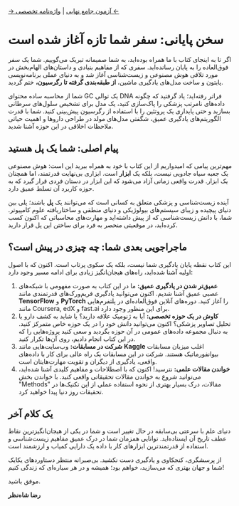 [→ آزمون جامع نهایی](../07-final-exam/index.md) | [واژه‌نامه تخصصی ←](./09-glossary.md)

# سخن پایانی: سفر شما تازه آغاز شده است

اگر تا به اینجای کتاب با ما همراه بوده‌اید، به شما صمیمانه تبریک می‌گوییم. شما یک سفر فوق‌العاده را به پایان رسانده‌اید. سفری که از مفاهیم بنیادی و داستان‌های الهام‌بخش در مورد تلاقی هوش مصنوعی و زیست‌شناسی آغاز شد و به دنیای عملی برنامه‌نویسی پایتون و ساخت مدل‌های یادگیری ماشین، **از طبقه‌بندی گرفته تا رگرسیون،** ختم گردید.

شما از محاسبه ساده محتوای GC یک توالی DNA فراتر رفته‌اید؛ یاد گرفتید که چگونه داده‌های نامرتب پزشکی را پاک‌سازی کنید، یک مدل برای تشخیص سلول‌های سرطانی بسازید و حتی پایداری یک پروتئین را با استفاده از رگرسیون پیش‌بینی کنید. شما با قدرت الگوریتم‌های یادگیری عمیق، شگفتی مدل‌های مولد در طراحی داروها و اهمیت حیاتی ملاحظات اخلاقی در این حوزه آشنا شدید.

## **پیام اصلی: شما یک پل هستید**

مهم‌ترین پیامی که امیدواریم از این کتاب با خود به همراه ببرید این است: هوش مصنوعی یک جعبه سیاه جادویی نیست، بلکه یک **ابزار** است. ابزاری بی‌نهایت قدرتمند، اما همچنان یک ابزار. قدرت واقعی زمانی آزاد می‌شود که این ابزار در دستان فردی قرار گیرد که به حوزه کاربرد آن تسلط عمیق دارد.

آینده زیست‌شناسی و پزشکی متعلق به کسانی است که می‌توانند یک **پل** باشند؛ پلی بین دنیای پیچیده و زیبای سیستم‌های بیولوژیکی و دنیای منطقی و ساختاریافته علوم کامپیوتر. شما، با دانش زیست‌شناسی که از پیش داشته‌اید و مهارت‌های محاسباتی که اکنون کسب کرده‌اید، در موقعیتی منحصر به فرد برای ساختن این پل قرار دارید.

## **ماجراجویی بعدی شما: چه چیزی در پیش است؟**

این کتاب نقطه پایان یادگیری شما نیست، بلکه یک سکوی پرتاب است. اکنون که با اصول اولیه آشنا شده‌اید، راه‌های هیجان‌انگیز زیادی برای ادامه مسیر وجود دارد:

1.  **عمیق‌تر شدن در یادگیری عمیق:** ما در این کتاب به صورت مفهومی با شبکه‌های عصبی عمیق آشنا شدیم. اکنون می‌توانید یادگیری فریم‌ورک‌های قدرتمندی مانند **TensorFlow** و **PyTorch** را آغاز کنید. دوره‌های آنلاین فوق‌العاده‌ای در پلتفرم‌هایی مانند Coursera, edX و fast.ai برای این منظور وجود دارد.
2.  **کاوش در یک حوزه تخصصی:** آیا به ژنومیک علاقه دارید؟ یا شاید به کشف دارو یا تحلیل تصاویر پزشکی؟ اکنون می‌توانید دانش خود را در یک حوزه خاص متمرکز کنید. به دنبال مجموعه داده‌های عمومی در آن حوزه بگردید و سعی کنید پروژه‌هایی را که در این کتاب انجام دادیم، روی آن‌ها تکرار کنید.
3.  **شرکت در مسابقات:** وب‌سایت‌هایی مانند **Kaggle** اغلب میزبان مسابقات بیوانفورماتیک هستند. شرکت در این مسابقات یک راه عالی برای کار با داده‌های واقعی، یادگیری از دیگران و تقویت مهارت‌هایتان است.
4.  **خواندن مقالات علمی:** نترسید! اکنون که با اصطلاحات و مفاهیم کلیدی آشنا شده‌اید، می‌توانید شروع به خواندن مقالات تحقیقاتی واقعی کنید. با خواندن بخش "Methods" مقالات، درک بسیار بهتری از نحوه استفاده عملی از این تکنیک‌ها در تحقیقات روز دنیا پیدا خواهید کرد.

## **یک کلام آخر**

دنیای علم با سرعتی بی‌سابقه در حال تغییر است و شما در یکی از هیجان‌انگیزترین نقاط عطف تاریخ آن ایستاده‌اید. توانایی همزمان شما در درک عمیق مفاهیم زیست‌شناسی و استفاده از قدرتمندترین ابزارهای کار با داده یک دارایی کمیاب و ارزشمند است.

از پرسشگری، کنجکاوی و یادگیری دست نکشید. بی‌صبرانه منتظر دستاوردهای یکایک شما و جهان بهتری که می‌سازید، خواهم بود؛ همیشه و در هر سیاره‌ای که زندگی کنیم!

موفق باشید.

**رضا شاه‌نظر**
